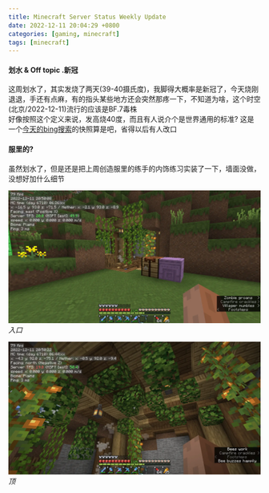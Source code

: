 ```yaml
---
title: Minecraft Server Status Weekly Update
date: 2022-12-11 20:04:29 +0800
categories: [gaming, minecraft]
tags: [minecraft]
---
```


#### 划水 & Off topic .新冠
这周划水了，其实发烧了两天(39-40摄氏度)，我脚得大概率是新冠了，今天烧刚退退，手还有点麻，有的指头某些地方还会突然那疼一下，不知道为啥，这个时空(北京/2022-12-11)流行的应该是BF.7毒株  
好像按照这个定义来说，发高烧40度，而且有人说介个是世界通用的标准?
这是一个[今天的bing搜索](</assets/archive/generic-page/新冠 发烧 40 重症 - Search.html>)的快照算是吧，省得以后有人改口  

#### 服里的?


虽然划水了，但是还是把上周创造服里的练手的内饰练习实装了一下，墙面没做，没想好加什么细节


![image](/assets/img/minecraft/2022-12-11_20.50.08.webp)
_入口_


![image](/assets/img/minecraft/2022-12-11_20.50.22.webp)
_顶_

